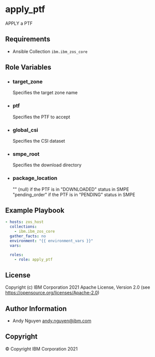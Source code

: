 apply_ptf
=========

APPLY a PTF

Requirements
------------

- Ansible Collection `ibm.ibm_zos_core`

Role Variables
--------------

- ### **target_zone**

  Specifies the target zone name

- ### **ptf**

  Specifies the PTF to accept

- ### **global_csi**

  Specifies the CSI dataset
- ### **smpe_root**

  Specifies the download directory
- ### **package_location**

  "" (null) if the PTF is in "DOWNLOADED" status in SMPE
  "pending_order" if the PTF is in "PENDING" status in SMPE

Example Playbook
----------------

```yaml
- hosts: zos_host
  collections:
    - ibm.ibm_zos_core
  gather_facts: no
  environment: "{{ environment_vars }}"
  vars:

  roles:
    - role: apply_ptf
```

License
-------

Copyright (c) IBM Corporation 2021 Apache License, Version 2.0 (see https://opensource.org/licenses/Apache-2.0)

Author Information
------------------

- Andy Nguyen andy.nguyen@ibm.com

Copyright
---------

© Copyright IBM Corporation 2021

